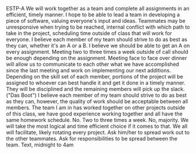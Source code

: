 ESTP-A
We will work together as a team and complete all assignments in an efficient, timely manner.
I hope to be able to lead a team in developing a piece of software, valuing everyone's input and ideas.
Teammates may be unresponsive when trying to be reached, internal conflict with which path to take in the project, scheduling time outside of class that will work for everyone.
I believe each member of my team should strive to do as best as they can, whether it's an A or a B.
I believe we should be able to get an A on every assignment.
Meeting two to three times a week outside of call should be enough depending on the assignment. Meeting face to face over dinner will allow us to communicate to each other what we have accomplished since the last meeting and work on implementing our next additions.
Depending on the skill set of each member, portions of the project will be assigned to whoever can best handle it and get it done in a timely manner.
They will be disciplined and the remaining members will pick up the slack. ("Das Boot")
I believe each member of my team should strive to do as best as they can, however, the quality of work should be acceptable between all members.
The team I am in has worked together on other projects outside of this class, we have good experience working together and all have the same homework schedule.
No.
Two to three times a week.
No, majority.
We will take the most logical and time efficient choice if it comes to that.
We all will facilitate, likely rotating every project.
Ask him/her to spread work out to the other teammates. 
Ask for responsibilities to be spread between the team.
Text, midnight to 4am
